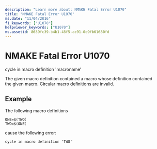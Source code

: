 ```yaml
---
description: "Learn more about: NMAKE Fatal Error U1070"
title: "NMAKE Fatal Error U1070"
ms.date: "11/04/2016"
f1_keywords: ["U1070"]
helpviewer_keywords: ["U1070"]
ms.assetid: 8639fc39-b4b1-48f5-ac91-0e9fb61680fd
---
```

# NMAKE Fatal Error U1070

cycle in macro definition 'macroname'

The given macro definition contained a macro whose definition contained the given macro. Circular macro definitions are invalid.

## Example

The following macro definitions

```
ONE=$(TWO)
TWO=$(ONE)
```

cause the following error:

```
cycle in macro definition 'TWO'
```
